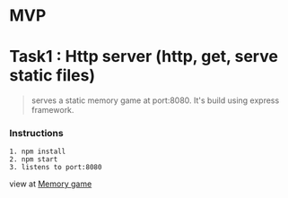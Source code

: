 # MVP

# Task1 : Http server (http, get, serve static files) 

> serves a static memory game at port:8080. It's build using express framework.

### Instructions

    1. npm install
    2. npm start 
    3. listens to port:8080

view at [Memory game](http://127.0.0.1:8080)